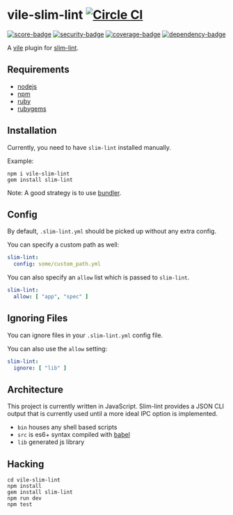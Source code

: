 # vile-slim-lint [![Circle CI](https://circleci.com/gh/brentlintner/vile-slim-lint.svg?style=svg&circle-token=1f9abaf70a595024e47e9f5163e4bc7cca2a4fad)](https://circleci.com/gh/brentlintner/vile-slim-lint)

[![score-badge](https://vile.io/brentlintner/vile-slim-lint/badges/score?token=9Gu6poQq8zVoeGTszNUR)](https://vile.io/brentlintner/vile-slim-lint) [![security-badge](https://vile.io/brentlintner/vile-slim-lint/badges/security?token=9Gu6poQq8zVoeGTszNUR)](https://vile.io/brentlintner/vile-slim-lint) [![coverage-badge](https://vile.io/brentlintner/vile-slim-lint/badges/coverage?token=9Gu6poQq8zVoeGTszNUR)](https://vile.io/brentlintner/vile-slim-lint) [![dependency-badge](https://vile.io/brentlintner/vile-slim-lint/badges/dependency?token=9Gu6poQq8zVoeGTszNUR)](https://vile.io/brentlintner/vile-slim-lint)

A [vile](https://vile.io) plugin for [slim-lint](https://github.com/sds/slim-lint).

## Requirements

- [nodejs](http://nodejs.org)
- [npm](http://npmjs.org)
- [ruby](http://ruby-lang.org)
- [rubygems](http://rubygems.org)

## Installation

Currently, you need to have `slim-lint` installed manually.

Example:

    npm i vile-slim-lint
    gem install slim-lint

Note: A good strategy is to use [bundler](http://bundler.io).

## Config

By default, `.slim-lint.yml` should be picked up without any
extra config.

You can specify a custom path as well:

```yml
slim-lint:
  config: some/custom_path.yml
```

You can also specify an `allow` list which is passed to `slim-lint`.

```yml
slim-lint:
  allow: [ "app", "spec" ]
```

## Ignoring Files

You can ignore files in your `.slim-lint.yml` config file.

You can also use the `allow` setting:

```yml
slim-lint:
  ignore: [ "lib" ]
```

## Architecture

This project is currently written in JavaScript. Slim-lint provides
a JSON CLI output that is currently used until a more ideal
IPC option is implemented.

- `bin` houses any shell based scripts
- `src` is es6+ syntax compiled with [babel](https://babeljs.io)
- `lib` generated js library

## Hacking

    cd vile-slim-lint
    npm install
    gem install slim-lint
    npm run dev
    npm test
